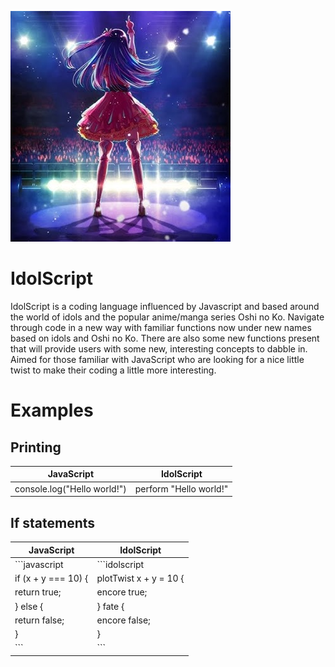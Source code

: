 ![Alt text](doc/logo.png)

# IdolScript

IdolScript is a coding language influenced by Javascript and based around the world of idols and the popular anime/manga series Oshi no Ko. Navigate through code in a new way with familiar functions now under new names based on idols and Oshi no Ko. There are also some new functions present that will provide users with some new, interesting concepts to dabble in. Aimed for those familiar with JavaScript who are looking for a nice little twist to make their coding a little more interesting.

# Examples

## Printing ##

| JavaScript                          | IdolScript                 |
|-------------------------------------|-----------------------------|
| console.log("Hello world!")        | perform "Hello world!"      |

## If statements ##

| JavaScript                          | IdolScript                 |
|-------------------------------------|----------------------------|
| \`\`\`javascript                   | \`\`\`idolscript           |
| if (x + y === 10) {                 | plotTwist x + y = 10 {     |
|   return true;                       |   encore true;             |
| } else {                             | } fate {                   |
|   return false;                      |   encore false;            |
| }                                    | }                           |
| \`\`\`                               | \`\`\`                     |

